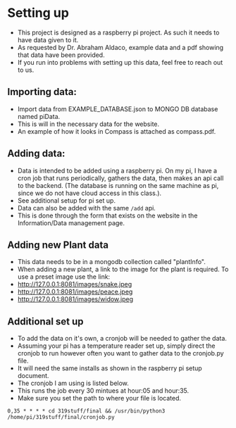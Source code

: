 # Setting up
- This project is designed as a raspberry pi project. As such it needs to have data given to it.
- As requested by Dr. Abraham Aldaco, example data and a pdf showing that data have been provided.
- If you run into problems with setting up this data, feel free to reach out to us. 


## Importing data:
- Import data from EXAMPLE_DATABASE.json to MONGO DB database named piData.
- This is will in the necessary data for the website. 
- An example of how it looks in Compass is attached as compass.pdf.


## Adding data: 
- Data is intended to be added using a raspberry pi. On my pi, I have a cron job that runs periodically, gathers the data,
then makes an api call to the backend. (The database is running on the same machine as pi, since we do not have
cloud access in this class.).
- See additional setup for pi set up.
- Data can also be added with the same `/add` api.
- This is done through the form that exists on the website in the Information/Data management page.

## Adding new Plant data
- This data needs to be in a mongodb collection called "plantInfo".
- When adding a new plant, a link to the image for the plant is required. To use a preset image use the link:
- http://127.0.0.1:8081/images/snake.jpeg
- http://127.0.0.1:8081/images/peace.jpeg
- http://127.0.0.1:8081/images/widow.jpeg

## Additional set up
- To add the data on it's own, a cronjob will be needed to gather the data. 
- Assuming your pi has a temperature reader set up, simply direct the cronjob to run however often you want to gather data to the cronjob.py file.
- It will need the same installs as shown in the raspberry pi setup document.
- The cronjob I am using is listed below.
- This runs the job every 30 mintues at hour:05 and hour:35.
- Make sure you set the path to where your file is located.

```cron
0,35 * * * * cd 319stuff/final && /usr/bin/python3 /home/pi/319stuff/final/cronjob.py

```
